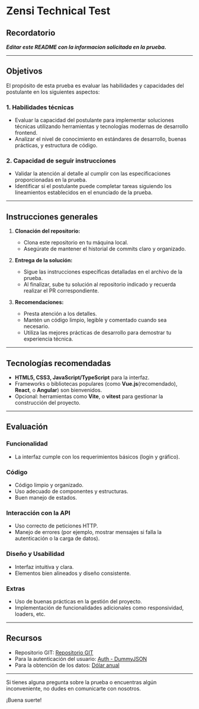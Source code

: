 # Zensi Technical Test

## Recordatorio

**_Editar este README con la informacion solicitada en la prueba._**

---

## Objetivos

El propósito de esta prueba es evaluar las habilidades y capacidades del postulante en los siguientes aspectos:

### 1. **Habilidades técnicas**

- Evaluar la capacidad del postulante para implementar soluciones técnicas utilizando herramientas y tecnologías modernas de desarrollo frontend.
- Analizar el nivel de conocimiento en estándares de desarrollo, buenas prácticas, y estructura de código.

### 2. **Capacidad de seguir instrucciones**

- Validar la atención al detalle al cumplir con las especificaciones proporcionadas en la prueba.
- Identificar si el postulante puede completar tareas siguiendo los lineamientos establecidos en el enunciado de la prueba.

---

## Instrucciones generales

1. **Clonación del repositorio:**

   - Clona este repositorio en tu máquina local.
   - Asegúrate de mantener el historial de commits claro y organizado.

2. **Entrega de la solución:**

   - Sigue las instrucciones específicas detalladas en el archivo de la prueba.
   - Al finalizar, sube tu solución al repositorio indicado y recuerda realizar el PR correspondiente.

3. **Recomendaciones:**
   - Presta atención a los detalles.
   - Mantén un código limpio, legible y comentado cuando sea necesario.
   - Utiliza las mejores prácticas de desarrollo para demostrar tu experiencia técnica.

---

## Tecnologías recomendadas

- **HTML5, CSS3, JavaScript/TypeScript** para la interfaz.
- Frameworks o bibliotecas populares (como **Vue.js**(recomendado), **React**, o **Angular**) son bienvenidos.
- Opcional: herramientas como **Vite**, o **vitest** para gestionar la construcción del proyecto.

---

## Evaluación

### Funcionalidad

- La interfaz cumple con los requerimientos básicos (login y gráfico).

### Código

- Código limpio y organizado.
- Uso adecuado de componentes y estructuras.
- Buen manejo de estados.

### Interacción con la API

- Uso correcto de peticiones HTTP.
- Manejo de errores (por ejemplo, mostrar mensajes si falla la autenticación o la carga de datos).

### Diseño y Usabilidad

- Interfaz intuitiva y clara.
- Elementos bien alineados y diseño consistente.

### Extras

- Uso de buenas prácticas en la gestión del proyecto.
- Implementación de funcionalidades adicionales como responsividad, loaders, etc.

---

## Recursos

- Repositorio GIT: [Repositorio GIT](https://github.com/ZensiAI/technical_test)
- Para la autenticación del usuario: [Auth - DummyJSON](https://dummyjson.com/docs/auth)
- Para la obtención de los datos: [Dólar anual](https://docs.boostr.cl/reference/economy-dolar-year)

---

Si tienes alguna pregunta sobre la prueba o encuentras algún inconveniente, no dudes en comunicarte con nosotros.

¡Buena suerte!
